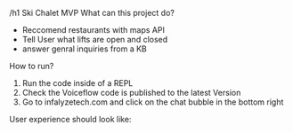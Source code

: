 /h1 Ski Chalet MVP
What can this project do?
- Reccomend restaurants with maps API
- Tell User what lifts are open and closed
- answer genral inquiries from a KB

How to run?
1) Run the code inside of a REPL
2) Check the Voiceflow code is published to the latest Version
3) Go to infalyzetech.com and click on the chat bubble in the bottom right


User experience should look like:

